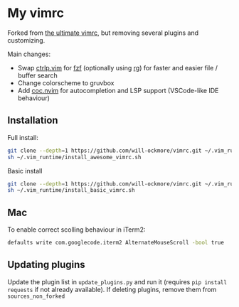 # My vimrc

Forked from [the ultimate vimrc](https://github.com/amix/vimrc), but removing several plugins and customizing.

Main changes:

- Swap [ctrlp.vim](https://github.com/ctrlpvim/ctrlp.vim) for [fzf](https://github.com/junegunn/fzf) (optionally using [rg](https://github.com/BurntSushi/ripgrep)) for faster and easier file / buffer search
- Change colorscheme to gruvbox
- Add [coc.nvim](https://github.com/neoclide/coc.nvim) for autocompletion and LSP support (VSCode-like IDE behaviour)

## Installation
Full install:

```bash
git clone --depth=1 https://github.com/will-ockmore/vimrc.git ~/.vim_runtime
sh ~/.vim_runtime/install_awesome_vimrc.sh
```

Basic install

```bash
git clone --depth=1 https://github.com/will-ockmore/vimrc.git ~/.vim_runtime
sh ~/.vim_runtime/install_basic_vimrc.sh
```

## Mac

To enable correct scolling behaviour in iTerm2:

```bash
defaults write com.googlecode.iterm2 AlternateMouseScroll -bool true
```

## Updating plugins

Update the plugin list in `update_plugins.py` and run it (requires `pip install requests` if not already available). If deleting plugins, remove them from `sources_non_forked`
